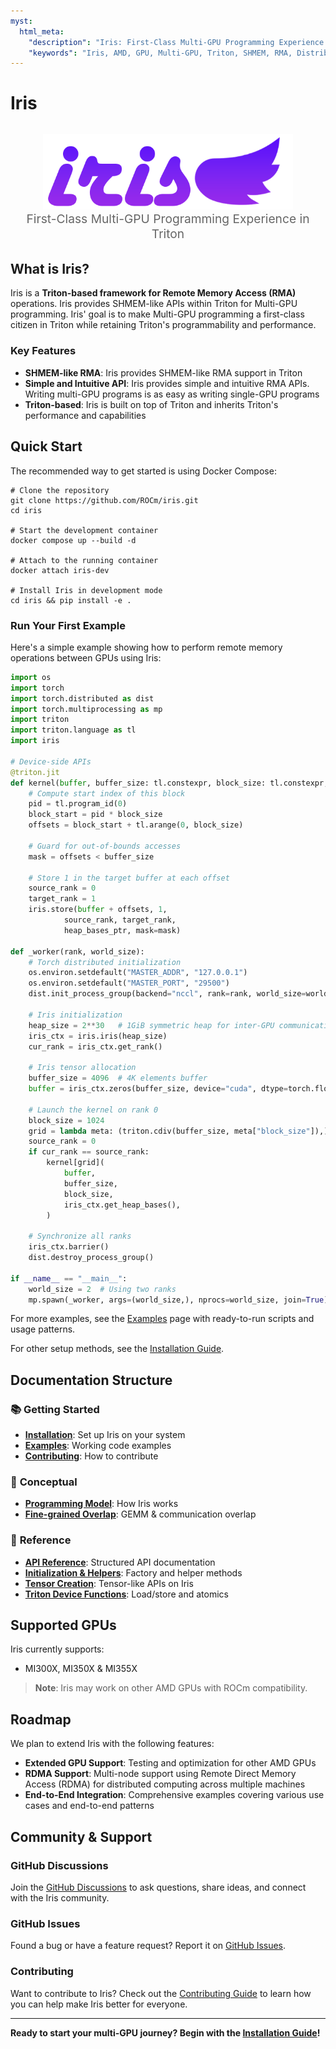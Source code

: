 ```yaml
---
myst:
  html_meta:
    "description": "Iris: First-Class Multi-GPU Programming Experience in Triton"
    "keywords": "Iris, AMD, GPU, Multi-GPU, Triton, SHMEM, RMA, Distributed Computing"
---
```


# Iris

<div style="text-align: center; margin: 2rem 0;">
  <img src="images/logo.png" alt="Iris Logo" style="width: 400px; height: auto; background: transparent;">
  <p style="font-size: 1.2rem; color: #666; margin: 0;">First-Class Multi-GPU Programming Experience in Triton</p>
</div>

## What is Iris?

Iris is a **Triton-based framework for Remote Memory Access (RMA)** operations. Iris provides SHMEM-like APIs within Triton for Multi-GPU programming. Iris' goal is to make Multi-GPU programming a first-class citizen in Triton while retaining Triton's programmability and performance.

### Key Features

- **SHMEM-like RMA**: Iris provides SHMEM-like RMA support in Triton
- **Simple and Intuitive API**: Iris provides simple and intuitive RMA APIs. Writing multi-GPU programs is as easy as writing single-GPU programs
- **Triton-based**: Iris is built on top of Triton and inherits Triton's performance and capabilities

## Quick Start

The recommended way to get started is using Docker Compose:

```shell
# Clone the repository
git clone https://github.com/ROCm/iris.git
cd iris

# Start the development container
docker compose up --build -d

# Attach to the running container
docker attach iris-dev

# Install Iris in development mode
cd iris && pip install -e .
```

### Run Your First Example

Here's a simple example showing how to perform remote memory operations between GPUs using Iris:

```python
import os
import torch
import torch.distributed as dist
import torch.multiprocessing as mp
import triton
import triton.language as tl
import iris

# Device-side APIs
@triton.jit
def kernel(buffer, buffer_size: tl.constexpr, block_size: tl.constexpr, heap_bases_ptr):
    # Compute start index of this block
    pid = tl.program_id(0)
    block_start = pid * block_size
    offsets = block_start + tl.arange(0, block_size)

    # Guard for out-of-bounds accesses
    mask = offsets < buffer_size

    # Store 1 in the target buffer at each offset
    source_rank = 0
    target_rank = 1
    iris.store(buffer + offsets, 1,
            source_rank, target_rank,
            heap_bases_ptr, mask=mask)

def _worker(rank, world_size):
    # Torch distributed initialization
    os.environ.setdefault("MASTER_ADDR", "127.0.0.1")
    os.environ.setdefault("MASTER_PORT", "29500")
    dist.init_process_group(backend="nccl", rank=rank, world_size=world_size)

    # Iris initialization
    heap_size = 2**30   # 1GiB symmetric heap for inter-GPU communication
    iris_ctx = iris.iris(heap_size)
    cur_rank = iris_ctx.get_rank()

    # Iris tensor allocation
    buffer_size = 4096  # 4K elements buffer
    buffer = iris_ctx.zeros(buffer_size, device="cuda", dtype=torch.float32)

    # Launch the kernel on rank 0
    block_size = 1024
    grid = lambda meta: (triton.cdiv(buffer_size, meta["block_size"]),)
    source_rank = 0
    if cur_rank == source_rank:
        kernel[grid](
            buffer,
            buffer_size,
            block_size,
            iris_ctx.get_heap_bases(),
        )

    # Synchronize all ranks
    iris_ctx.barrier()
    dist.destroy_process_group()

if __name__ == "__main__":
    world_size = 2  # Using two ranks
    mp.spawn(_worker, args=(world_size,), nprocs=world_size, join=True)
```

For more examples, see the [Examples](reference/examples.md) page with ready-to-run scripts and usage patterns.

For other setup methods, see the [Installation Guide](getting-started/installation.md).

## Documentation Structure

### 📚 **Getting Started**
  - **[Installation](getting-started/installation.md)**: Set up Iris on your system
  - **[Examples](reference/examples.md)**: Working code examples
  - **[Contributing](reference/contributing.md)**: How to contribute

### 🧠 **Conceptual**
- **[Programming Model](conceptual/programming-model.md)**: How Iris works
- **[Fine-grained Overlap](conceptual/finegrained-overlap.md)**: GEMM & communication overlap

### 📖 **Reference**
- **[API Reference](reference/api-reference.md)**: Structured API documentation
- **[Initialization & Helpers](reference/api-iris-class.md)**: Factory and helper methods
- **[Tensor Creation](reference/api-tensor-creation.md)**: Tensor-like APIs on Iris
- **[Triton Device Functions](reference/api-device-functions.md)**: Load/store and atomics

## Supported GPUs

Iris currently supports:
- MI300X, MI350X & MI355X

> **Note**: Iris may work on other AMD GPUs with ROCm compatibility.

## Roadmap

We plan to extend Iris with the following features:

- **Extended GPU Support**: Testing and optimization for other AMD GPUs
- **RDMA Support**: Multi-node support using Remote Direct Memory Access (RDMA) for distributed computing across multiple machines
- **End-to-End Integration**: Comprehensive examples covering various use cases and end-to-end patterns

## Community & Support

### GitHub Discussions
Join the [GitHub Discussions](https://github.com/ROCm/iris/discussions) to ask questions, share ideas, and connect with the Iris community.

### GitHub Issues
Found a bug or have a feature request? Report it on [GitHub Issues](https://github.com/ROCm/iris/issues).

### Contributing
Want to contribute to Iris? Check out the [Contributing Guide](reference/contributing.md) to learn how you can help make Iris better for everyone.

---

**Ready to start your multi-GPU journey? Begin with the [Installation Guide](getting-started/installation.md)!**
